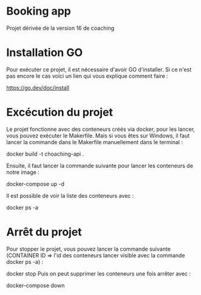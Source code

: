 # Booking app

Projet dérivée de la version 16 de coaching


# Installation GO
Pour exécuter ce projet, il est nécessaire d'avoir GO d'installer. Si ce n'est pas encore le cas voici un lien qui vous explique comment faire :

https://go.dev/doc/install

# Excécution du projet
Le projet fonctionne avec des conteneurs créés via docker, pour les lancer, vous pouvez exécuter le Makerfile. Mais si vous êtes sur Windows, il faut lancer la commande dans le Makerfile manuellement dans le terminal :

docker build -t choaching-api .

Ensuite, il faut lancer la commande suivante pour lancer les conteneurs de notre image :

docker-compose up -d

Il est possible de voir la liste des conteneurs avec :

docker ps -a

# Arrêt du projet
Pour stopper le projet, vous pouvez lancer la commande suivante (CONTAINER ID => l'id des conteneurs lancer visible avec la commande docker ps -a) :

docker stop <CONTAINER ID> <CONTAINER ID>
Puis on peut supprimer les conteneurs une fois arrêter avec :

docker-compose down

